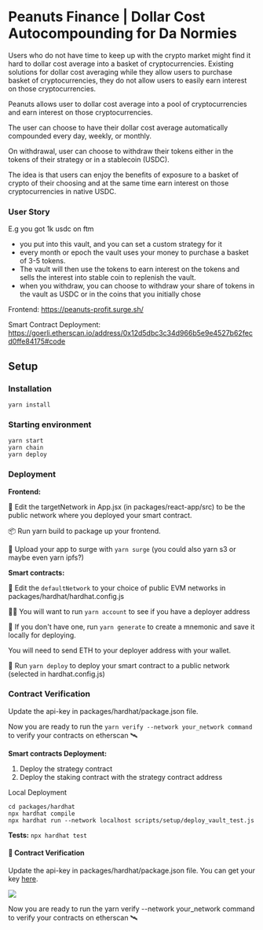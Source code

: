 # Peanuts Finance | Dollar Cost Autocompounding for Da Normies


Users who do not have time to keep up with the crypto market might find it hard to dollar cost average into a basket of cryptocurrencies.
Existing solutions for dollar cost averaging while they allow users to purchase basket of cryptocurrencies, they do not allow users to easily earn interest on those cryptocurrencies.

Peanuts allows user to dollar cost average into a pool of cryptocurrencies and earn interest on those cryptocurrencies.

The user can choose to have their dollar cost average automatically compounded every day, weekly, or monthly.

On withdrawal, user can choose to withdraw their tokens either in the tokens of their strategy or in a stablecoin (USDC).

The idea is that users can enjoy the benefits of exposure to a basket of crypto of their choosing and at the same time earn interest on those cryptocurrencies in native USDC.

### User Story
E.g you got 1k usdc on ftm

- you put into this vault, and you can set a custom strategy for it
- every month or epoch the vault uses your money to purchase a basket of 3-5 tokens. 
- The vault will then use the tokens to earn interest on the tokens and sells the interest into stable coin to replenish the vault.
- when you withdraw, you can choose to withdraw your share of tokens in the vault as USDC or in the coins that you initially chose




Frontend:
https://peanuts-profit.surge.sh/

Smart Contract Deployment:
<https://goerli.etherscan.io/address/0x12d5dbc3c34d966b5e9e4527b62fecd0ffe84175#code>



## Setup 


### Installation
```
yarn install
```

### Starting environment
```
yarn start
yarn chain
yarn deploy
```


### Deployment 

**Frontend:**

📝 Edit the targetNetwork in App.jsx (in packages/react-app/src) to be the public network where you deployed your smart contract.

📦 Run yarn build to package up your frontend.

💽 Upload your app to surge with `yarn surge` (you could also yarn s3 or maybe even yarn ipfs?)


**Smart contracts:**

📡 Edit the `defaultNetwork` to your choice of public EVM networks in packages/hardhat/hardhat.config.js

👩‍🚀 You will want to run `yarn account` to see if you have a deployer address

🔐 If you don't have one, run `yarn generate` to create a mnemonic and save it locally for deploying.


You will need to send ETH to your deployer address with your wallet.

🚀 Run `yarn deploy` to deploy your smart contract to a public network (selected in hardhat.config.js)

### Contract Verification

Update the api-key in packages/hardhat/package.json file.

Now you are ready to run the `yarn verify --network your_network command` to verify your contracts on etherscan 🛰



**Smart contracts Deployment:**
1. Deploy the strategy contract 
2. Deploy the staking contract with the strategy contract address

Local Deployment
```
cd packages/hardhat
npx hardhat compile
npx hardhat run --network localhost scripts/setup/deploy_vault_test.js

```


**Tests:**
`npx hardhat test`


#### 📜 Contract Verification
Update the api-key in packages/hardhat/package.json file. You can get your key [here](https://etherscan.io/myapikey).

![](https://user-images.githubusercontent.com/9419140/144075208-c50b70aa-345f-4e36-81d6-becaa5f74857.png)

Now you are ready to run the yarn verify --network your_network command to verify your contracts on etherscan 🛰
